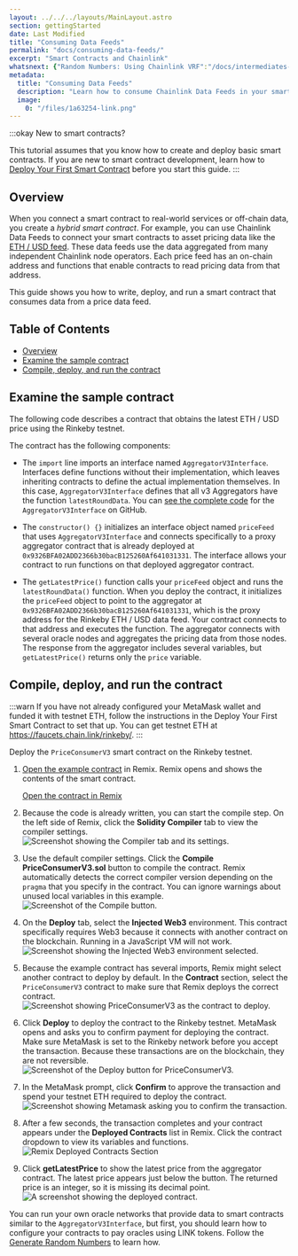 ```yaml
---
layout: ../../../layouts/MainLayout.astro
section: gettingStarted
date: Last Modified
title: "Consuming Data Feeds"
permalink: "docs/consuming-data-feeds/"
excerpt: "Smart Contracts and Chainlink"
whatsnext: {"Random Numbers: Using Chainlink VRF":"/docs/intermediates-tutorial/", "Connect contracts to Any API":"/docs/advanced-tutorial/", "Chaink Keepers":"/docs/chainlink-keepers/introduction/"}
metadata:
  title: "Consuming Data Feeds"
  description: "Learn how to consume Chainlink Data Feeds in your smart contracts."
  image:
    0: "/files/1a63254-link.png"
---
```


:::okay New to smart contracts?

 This tutorial assumes that you know how to create and deploy basic smart contracts. If you are new to smart contract development, learn how to [Deploy Your First Smart Contract](/docs/deploy-your-first-contract/) before you start this guide.
:::

## Overview

When you connect a smart contract to real-world services or off-chain data, you create a *hybrid smart contract*. For example, you can use Chainlink Data Feeds to connect your smart contracts to asset pricing data like the [ETH / USD feed](https://feeds.chain.link/eth-usd). These data feeds use the data aggregated from many independent Chainlink node operators. Each price feed has an on-chain address and functions that enable contracts to read pricing data from that address.

This guide shows you how to write, deploy, and run a smart contract that consumes data from a price data feed.

## Table of Contents

+ [Overview](#overview)
+ [Examine the sample contract](#examine-the-sample-contract)
+ [Compile, deploy, and run the contract](#compile-deploy-and-run-the-contract)

## Examine the sample contract

The following code describes a contract that obtains the latest ETH / USD price using the Rinkeby testnet.


<CodeSample src='samples/PriceFeeds/PriceConsumerV3.sol' lang="solidity" />


The contract has the following components:

+ The `import` line imports an interface named `AggregatorV3Interface`. Interfaces define functions without their implementation, which leaves inheriting contracts to define the actual implementation themselves. In this case, `AggregatorV3Interface` defines that all v3 Aggregators have the function `latestRoundData`. You can [see the complete code](https://github.com/smartcontractkit/chainlink/blob/develop/contracts/src/v0.8/interfaces/AggregatorV3Interface.sol) for the `AggregatorV3Interface` on GitHub.

+ The `constructor() {}` initializes an interface object named `priceFeed` that uses `AggregatorV3Interface` and connects specifically to a proxy aggregator contract that is already deployed at `0x9326BFA02ADD2366b30bacB125260Af641031331`. The interface allows your contract to run functions on that deployed aggregator contract.

+ The `getLatestPrice()` function calls your `priceFeed` object and runs the `latestRoundData()` function. When you deploy the contract, it initializes the `priceFeed` object to point to the aggregator at `0x9326BFA02ADD2366b30bacB125260Af641031331`, which is the proxy address for the Rinkeby ETH / USD data feed. Your contract connects to that address and executes the function. The aggregator connects with several oracle nodes and aggregates the pricing data from those nodes. The response from the aggregator includes several variables, but `getLatestPrice()` returns only the `price` variable.

## Compile, deploy, and run the contract

:::warn If you have not already configured your MetaMask wallet and funded it with testnet ETH, follow the instructions in the Deploy Your First Smart Contract to set that up. You can get testnet ETH at https://faucets.chain.link/rinkeby/.
:::

Deploy the `PriceConsumerV3` smart contract on the Rinkeby testnet.

1. [Open the example contract](https://remix.ethereum.org/#url=https://docs.chain.link/samples/PriceFeeds/PriceConsumerV3.sol) in Remix. Remix opens and shows the contents of the smart contract.

    <div class="remix-callout">
      <a href="https://remix.ethereum.org/#url=https://docs.chain.link/samples/PriceFeeds/PriceConsumerV3.sol" target="_blank">Open the contract in Remix</a>
    </div>

1. Because the code is already written, you can start the compile step. On the left side of Remix, click the **Solidity Compiler** tab to view the compiler settings.
    ![Screenshot showing the Compiler tab and its settings.](/images/getting-started/selectSolidityCompiler.png)

1. Use the default compiler settings. Click the **Compile PriceConsumerV3.sol** button to compile the contract. Remix automatically detects the correct compiler version depending on the `pragma` that you specify in the contract. You can ignore warnings about unused local variables in this example.
    ![Screenshot of the Compile button.](/images/getting-started/compilePriceConsumerV3.png)

1. On the **Deploy** tab, select the **Injected Web3** environment. This contract specifically requires Web3 because it connects with another contract on the blockchain. Running in a JavaScript VM will not work.
    ![Screenshot showing the Injected Web3 environment selected.](/images/getting-started/selectWeb3.png)

1. Because the example contract has several imports, Remix might select another contract to deploy by default. In the **Contract** section, select the `PriceConsumerV3` contract to make sure that Remix deploys the correct contract.
    ![Screenshot showing PriceConsumerV3 as the contract to deploy.](/images/getting-started/selectPriceConsumerV3.png)

1. Click **Deploy** to deploy the contract to the Rinkeby testnet. MetaMask opens and asks you to confirm payment for deploying the contract. Make sure MetaMask is set to the Rinkeby network before you accept the transaction. Because these transactions are on the blockchain, they are not reversible.
    ![Screenshot of the Deploy button for PriceConsumerV3.](/images/getting-started/deployPriceConsumerV3.png)

1. In the MetaMask prompt, click **Confirm** to approve the transaction and spend your testnet ETH required to deploy the contract.
    ![Screenshot showing Metamask asking you to confirm the transaction.](/images/getting-started/confirmTransaction.png)

1. After a few seconds, the transaction completes and your contract appears under the **Deployed Contracts** list in Remix. Click the contract dropdown to view its variables and functions.
    ![Remix Deployed Contracts Section](/images/getting-started/deployedContractPriceConsumerV3.png)

1. Click **getLatestPrice** to show the latest price from the aggregator contract. The latest price appears just below the button. The returned price is an integer, so it is missing its decimal point.
    ![A screenshot showing the deployed contract.](/images/getting-started/getLatestPrice.png)

You can run your own oracle networks that provide data to smart contracts similar to the `AggregatorV3Interface`, but first, you should learn how to configure your contracts to pay oracles using LINK tokens. Follow the [Generate Random Numbers](../intermediates-tutorial/) to learn how.
